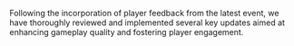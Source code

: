 Following the incorporation of player feedback from the latest event, we have thoroughly reviewed and implemented several key updates aimed at enhancing gameplay quality and fostering player engagement.